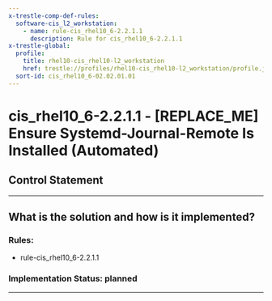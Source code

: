 ```yaml
---
x-trestle-comp-def-rules:
  software-cis_l2_workstation:
    - name: rule-cis_rhel10_6-2.2.1.1
      description: Rule for cis_rhel10_6-2.2.1.1
x-trestle-global:
  profile:
    title: rhel10-cis_rhel10-l2_workstation
    href: trestle://profiles/rhel10-cis_rhel10-l2_workstation/profile.json
  sort-id: cis_rhel10_6-02.02.01.01
---
```


# cis_rhel10_6-2.2.1.1 - \[REPLACE_ME\] Ensure Systemd-Journal-Remote Is Installed (Automated)

## Control Statement

______________________________________________________________________

## What is the solution and how is it implemented?

<!-- For implementation status enter one of: implemented, partial, planned, alternative, not-applicable -->

<!-- Note that the list of rules under ### Rules: is read-only and changes will not be captured after assembly to JSON -->

<!-- Add control implementation description here for control: cis_rhel10_6-2.2.1.1 -->

### Rules:

  - rule-cis_rhel10_6-2.2.1.1

### Implementation Status: planned

______________________________________________________________________
